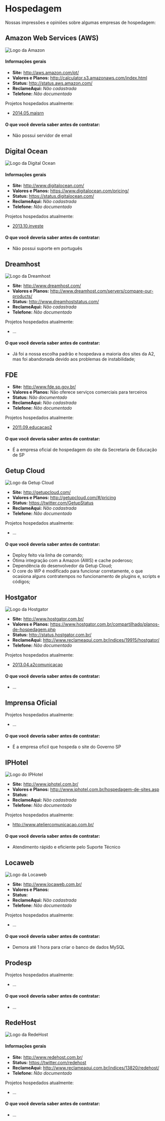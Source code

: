 # Hospedagem

Nossas impressões e opiniões sobre algumas empresas de hospedagem:

## Amazon Web Services (AWS)

![Logo da Amazon](/assets/hospedagem_aws.png)

#### Informações gerais

* **Site:** http://aws.amazon.com/pt/
* **Valores e Planos:** http://calculator.s3.amazonaws.com/index.html 
* **Status:** http://status.aws.amazon.com/
* **ReclameAqui:** _Não cadastrada_
* **Telefone:** _Não documentado_

Projetos hospedados atualmente:
* [2014.05.maisrn](/projetos/2014.05.maisrn.md)

#### O que você deveria saber antes de contratar:

* Não possui servidor de email

## Digital Ocean

![Logo da Digital Ocean](/assets/hospedagem_digitalocean.png)

#### Informações gerais

* **Site:** http://www.digitalocean.com/
* **Valores e Planos:** https://www.digitalocean.com/pricing/
* **Status:** https://status.digitalocean.com/
* **ReclameAqui:** _Não cadastrada_
* **Telefone:** _Não documentado_

Projetos hospedados atualmente:
* [2013.10.investe](/projetos/2013.10.investe.md)

#### O que você deveria saber antes de contratar:

* Não possui suporte em português

## Dreamhost

![Logo da Dreamhost](/assets/hospedagem_dreamhost.png)

* **Site:** http://www.dreamhost.com/
* **Valores e Planos:** http://www.dreamhost.com/servers/compare-our-products/
* **Status:** http://www.dreamhoststatus.com/
* **ReclameAqui:** _Não cadastrada_
* **Telefone:** _Não documentado_

Projetos hospedados atualmente:
* ...

#### O que você deveria saber antes de contratar:

* Já foi a nossa escolha padrão e hospedava a maioria dos sites da A2, mas foi abandonada devido aos problemas de instabilidade;

## FDE

* **Site:** http://www.fde.sp.gov.br/
* **Valores e Planos:** Não oferece serviços comerciais para terceiros
* **Status:** _Não documentado_
* **ReclameAqui:** _Não cadastrada_
* **Telefone:** _Não documentado_

Projetos hospedados atualmente:
* [2011.09.educacao2](/projetos/2011.09.educacao2.md)

#### O que você deveria saber antes de contratar:

* É a empresa oficial de hospedagem do site da Secretaria de Educação de SP

## Getup Cloud

![Logo da Getup Cloud](/assets/hospedagem_getup.png)

* **Site:** http://getupcloud.com/
* **Valores e Planos:** http://getupcloud.com/#/pricing
* **Status:** https://twitter.com/GetupStatus
* **ReclameAqui:** _Não cadastrada_
* **Telefone:** _Não documentado_

Projetos hospedados atualmente:
* ...

#### O que você deveria saber antes de contratar:

* Deploy feito via linha de comando;
* Ótima integração com a Amazon (AWS) e cache poderoso;
* Dependência do desenvolvedor da Getup Cloud;
* O core do WP é modificado para funcionar corretamente, o que ocasiona alguns contratempos no funcionamento de plugins e, scripts e códigos;

## Hostgator

![Logo da Hostgator](/assets/hospedagem_hostgator.png)

* **Site:** http://www.hostgator.com.br/
* **Valores e Planos:** https://www.hostgator.com.br/compartilhado/planos-de-hospedagem.php
* **Status:** http://status.hostgator.com.br/
* **ReclameAqui:** http://www.reclameaqui.com.br/indices/19915/hostgator/
* **Telefone:** _Não documentado_

Projetos hospedados atualmente:
* [2013.04.a2comunicacao](/projetos/2013.04.a2comunicacao.md)

#### O que você deveria saber antes de contratar:

* ...

## Imprensa Oficial

Projetos hospedados atualmente:
* ...

#### O que você deveria saber antes de contratar:
* É a empresa oficil que hospeda o site do Governo SP

## IPHotel

![Logo do IPHotel](/assets/hospedagem_iphotel.gif)

* **Site:** http://www.iphotel.com.br/
* **Valores e Planos:** http://www.iphotel.com.br/hospedagem-de-sites.asp
* **Status:** 
* **ReclameAqui:** _Não cadastrada_
* **Telefone:** _Não documentado_

Projetos hospedados atualmente:
* http://www.ateliercomunicacao.com.br/

#### O que você deveria saber antes de contratar:

* Atendimento rápido e eficiente pelo Suporte Técnico

## Locaweb

![Logo da Locaweb](/assets/hospedagem_locaweb.png)

* **Site:** http://www.locaweb.com.br/
* **Valores e Planos:** 
* **Status:** 
* **ReclameAqui:** _Não cadastrada_
* **Telefone:** _Não documentado_

Projetos hospedados atualmente:
* ...

#### O que você deveria saber antes de contratar:

* Demora até 1 hora para criar o banco de dados MySQL

## Prodesp

Projetos hospedados atualmente:
* ...

#### O que você deveria saber antes de contratar:

* ...

## RedeHost

![Logo da RedeHost](/assets/hospedagem_redehost.png)

#### Informações gerais

* **Site:** http://www.redehost.com.br/
* **Status:** https://twitter.com/redehost
* **ReclameAqui:** http://www.reclameaqui.com.br/indices/13820/redehost/
* **Telefone:** _Não documentado_

Projetos hospedados atualmente:
* ...

#### O que você deveria saber antes de contratar:

* ...






